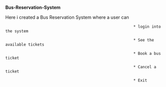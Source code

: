 **Bus-Reservation-System**

Here i created a Bus Reservation System where a user can   
                                                            
                                                            * login into the system
                                                          
                                                            * See the available tickets
                                                             
                                                            * Book a bus ticket
                                                             
                                                            * Cancel a ticket
                                                          
                                                            * Exit

